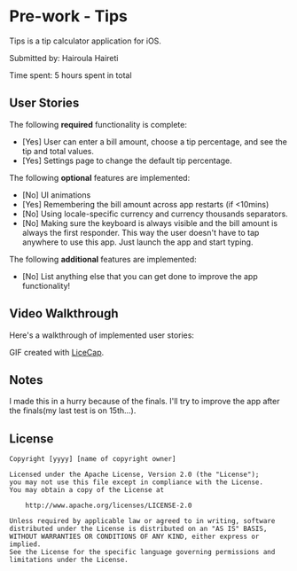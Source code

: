 # Pre-work - Tips

Tips is a tip calculator application for iOS.

Submitted by: Hairoula Haireti

Time spent: 5 hours spent in total

## User Stories

The following **required** functionality is complete:

* [Yes] User can enter a bill amount, choose a tip percentage, and see the tip and total values.
* [Yes] Settings page to change the default tip percentage.

The following **optional** features are implemented:
* [No] UI animations
* [Yes] Remembering the bill amount across app restarts (if <10mins)
* [No] Using locale-specific currency and currency thousands separators.
* [No] Making sure the keyboard is always visible and the bill amount is always the first responder. This way the user doesn't have to tap anywhere to use this app. Just launch the app and start typing.

The following **additional** features are implemented:

- [No] List anything else that you can get done to improve the app functionality!

## Video Walkthrough 

Here's a walkthrough of implemented user stories:



GIF created with [LiceCap](http://www.cockos.com/licecap/).

## Notes

I made this in a hurry because of the finals. I'll try to improve the app after the finals(my last test is on 15th...).

## License

    Copyright [yyyy] [name of copyright owner]

    Licensed under the Apache License, Version 2.0 (the "License");
    you may not use this file except in compliance with the License.
    You may obtain a copy of the License at

        http://www.apache.org/licenses/LICENSE-2.0

    Unless required by applicable law or agreed to in writing, software
    distributed under the License is distributed on an "AS IS" BASIS,
    WITHOUT WARRANTIES OR CONDITIONS OF ANY KIND, either express or implied.
    See the License for the specific language governing permissions and
    limitations under the License.
